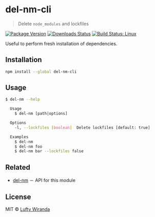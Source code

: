 # del-nm-cli

> Delete `node_modules` and lockfiles

[![Package Version](https://img.shields.io/npm/v/del-nm-cli.svg?style=flat-square)](https://www.npmjs.com/package/del-nm-cli)
[![Downloads Status](https://img.shields.io/npm/dm/del-nm-cli.svg?style=flat-square)](https://npm-stat.com/charts.html?package=del-nm-cli&from=2016-04-01)
[![Build Status: Linux](https://img.shields.io/travis/luftywiranda13/del-nm-cli/master.svg?style=flat-square)](https://travis-ci.org/luftywiranda13/del-nm-cli)

Useful to perform fresh installation of dependencies.

## Installation

```sh
npm install --global del-nm-cli
```

## Usage

```sh
$ del-nm --help

  Usage
    $ del-nm [path|options]

  Options
    -l, --lockfiles [boolean]  Delete lockfiles [default: true]

  Examples
    $ del-nm
    $ del-nm foo
    $ del-nm bar --lockfiles false
```

## Related

* [del-nm](https://github.com/luftywiranda13/del-nm) － API for this module

## License

MIT &copy; [Lufty Wiranda](https://www.luftywiranda.com)
